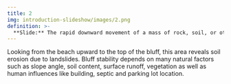 ```yaml
---
title: 2
img: introduction-slideshow/images/2.png
definition: >-
  **Slide:** The rapid downward movement of a mass of rock, soil, or other material on a slope that is caused by their force of gravity; along the slide pane parallel with the surface.
---
```

Looking from the beach upward to the top of the bluff, this area reveals soil erosion due to landslides. Bluff stability depends on many natural factors such as slope angle, soil content, surface runoff, vegetation as well as human influences like building, septic and parking lot location.

